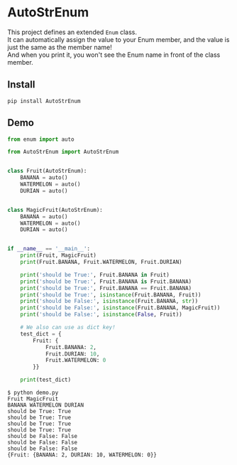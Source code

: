 # AutoStrEnum

This project defines an extended `Enum` class.  
It can automatically assign the value to your Enum member, and the value is just the same as the member name!  
And when you print it, you won't see the Enum name in front of the class member.

## Install

```shell
pip install AutoStrEnum
```

## Demo

```python
from enum import auto

from AutoStrEnum import AutoStrEnum


class Fruit(AutoStrEnum):
    BANANA = auto()
    WATERMELON = auto()
    DURIAN = auto()


class MagicFruit(AutoStrEnum):
    BANANA = auto()
    WATERMELON = auto()
    DURIAN = auto()


if __name__ == '__main__':
    print(Fruit, MagicFruit)
    print(Fruit.BANANA, Fruit.WATERMELON, Fruit.DURIAN)

    print('should be True:', Fruit.BANANA in Fruit)
    print('should be True:', Fruit.BANANA is Fruit.BANANA)
    print('should be True:', Fruit.BANANA == Fruit.BANANA)
    print('should be True:', isinstance(Fruit.BANANA, Fruit))
    print('should be False:', isinstance(Fruit.BANANA, str))
    print('should be False:', isinstance(Fruit.BANANA, MagicFruit))
    print('should be False:', isinstance(False, Fruit))

    # We also can use as dict key!
    test_dict = {
        Fruit: {
            Fruit.BANANA: 2,
            Fruit.DURIAN: 10,
            Fruit.WATERMELON: 0
        }}

    print(test_dict)
```

```shell
$ python demo.py
Fruit MagicFruit
BANANA WATERMELON DURIAN
should be True: True
should be True: True
should be True: True
should be True: True
should be False: False
should be False: False
should be False: False
{Fruit: {BANANA: 2, DURIAN: 10, WATERMELON: 0}}
```
